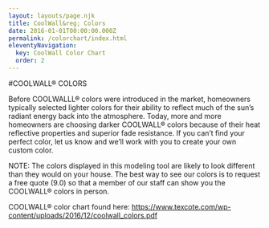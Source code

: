 ```yaml
---
layout: layouts/page.njk
title: CoolWall&reg; Colors
date: 2016-01-01T00:00:00.000Z
permalink: /colorchart/index.html
eleventyNavigation:
  key: CoolWall Color Chart
  order: 2
---
```


#COOLWALL&reg; COLORS

Before COOLWALLL&reg; colors were introduced in the market, homeowners typically selected lighter colors for their ability to reflect much of the sun’s radiant energy back into the atmosphere. Today, more and more homeowners are choosing darker COOLWALL&reg; colors because of their heat reflective properties and superior fade resistance. If you can’t find your perfect color, let us know and we’ll work with you to create your own custom color.

NOTE: The colors displayed in this modeling tool are likely to look different than they would on your house. The best way to see our colors is to request a free quote (9.0) so that a member of our staff can show you the COOLWALL&reg; colors in person.

COOLWALL&reg; color chart found here: https://www.texcote.com/wp-content/uploads/2016/12/coolwall_colors.pdf
